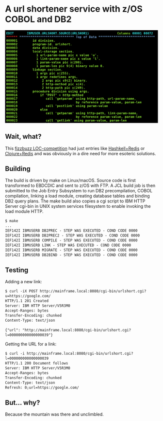 # A url shortener service with z/OS COBOL and DB2

<img src='https://github.com/alaisi/urlshortener-z/blob/master/edit.png?raw=true'/>

## Wait, what?

This [fizzbuzz LOC-competition](https://grasswire-engineering.tumblr.com/post/94043813041/a-url-shortener-service-in-45-lines-of-scala) had just entries like 
[Hashkell+Redis](https://bitemyapp.com/blog/url-shortener-in-haskell/) or 
[Clojure+Redis](https://adambard.com/blog/a-clojure-url-shortener-service/) and 
was obviously in a dire need for more esoteric solutions.

## Building

The build is driven by make on Linux/macOS. Source code is first transformed 
to EBDCDIC and sent to z/OS with FTP. A JCL build job is then submitted to the Job Entry Subsystem 
to run DB2 precompilation, COBOL compilation, linking a load
module, creating database tables and binding DB2 query plans. The make 
build also copies a cgi script to IBM HTTP Server cgi-bin in UNIX system services
filesystem to enable invoking the load module HTTP.

```shell
$ make
...
IEF142I IBMUSERB DB2PREC - STEP WAS EXECUTED - COND CODE 0000 
IEF142I IBMUSERB DB2PREC2 - STEP WAS EXECUTED - COND CODE 0000 
IEF142I IBMUSERB COMPILE - STEP WAS EXECUTED - COND CODE 0000 
IEF142I IBMUSERB LINK - STEP WAS EXECUTED - COND CODE 0000 
IEF142I IBMUSERB MIGRATE - STEP WAS EXECUTED - COND CODE 0000 
IEF142I IBMUSERB DB2BIND - STEP WAS EXECUTED - COND CODE 0000
```

## Testing

Adding a new link:

```shell
$ curl -iX POST http://mainframe.local:8080/cgi-bin/urlshort.cgi?u=https://google.com/
HTTP/1.1 201 Created 
Server: IBM HTTP Server/V5R3M0
Accept-Ranges: bytes
Transfer-Encoding: chunked
Content-Type: text/json

{"url": "http://mainframe.local:8080/cgi-bin/urlshort.cgi?l=000000000000000039"}
```

Getting the URL for a link:

```shell
$ curl -i http://mainframe.local:8080/cgi-bin/urlshort.cgi?l=000000000000000039
HTTP/1.1 200 Document follows 
Server: IBM HTTP Server/V5R3M0
Accept-Ranges: bytes
Transfer-Encoding: chunked
Content-Type: text/json
Refresh: 0;url=https://google.com/
```

## But... why?

Because the mountain was there and unclimbled.
